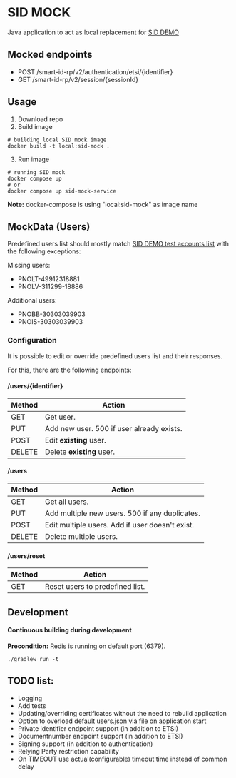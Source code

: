 # SID MOCK

Java application to act as local replacement for [SID DEMO](https://github.com/SK-EID/smart-id-documentation/wiki/Environment-technical-parameters#demo-parameters)


## Mocked endpoints

* POST /smart-id-rp/v2/authentication/etsi/{identifier}
* GET /smart-id-rp/v2/session/{sessionId}


## Usage
1. Download repo
2. Build image
```
# building local SID mock image
docker build -t local:sid-mock .
```
3. Run image
```
# running SID mock
docker compose up 
# or
docker compose up sid-mock-service 
```
**Note:** docker-compose is using "local:sid-mock" as image name


## MockData (Users)
Predefined users list should mostly match [SID DEMO test accounts list](https://github.com/SK-EID/smart-id-documentation/wiki/Environment-technical-parameters#accounts) 
with the following exceptions:

Missing users:
* PNOLT-49912318881
* PNOLV-311299-18886

Additional users:
* PNOBB-30303039903
* PNOIS-30303039903

### Configuration
It is possible to edit or override predefined users list and their responses.

For this, there are the following endpoints:

#### /users/{identifier}
| Method | Action                                    |
|--------|-------------------------------------------|
| GET    | Get user.                                 |
| PUT    | Add new user. 500 if user already exists. |
| POST   | Edit **existing** user.                   |
| DELETE | Delete **existing** user.                 |

#### /users
| Method | Action                                          |
|--------|-------------------------------------------------|
| GET    | Get all users.                                  |
| PUT    | Add multiple new users. 500 if any duplicates.  |
| POST   | Edit multiple users. Add if user doesn't exist. |
| DELETE | Delete multiple users.                          |

#### /users/reset
| Method | Action                          |
|--------|---------------------------------|
| GET    | Reset users to predefined list. |


## Development
#### Continuous building during development

**Precondition:** Redis is running on default port (6379).
```
./gradlew run -t
```


## TODO list:
* Logging
* Add tests
* Updating/overriding certificates without the need to rebuild application
* Option to overload default users.json via file on application start
* Private identifier endpoint support (in addition to ETSI)
* Documentnumber endpoint support (in addition to ETSI)
* Signing support (in addition to authentication)
* Relying Party restriction capability
* On TIMEOUT use actual(configurable) timeout time instead of common delay